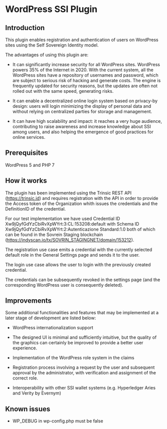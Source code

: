 # WordPress SSI Plugin

## Introduction

This plugin enables registration and authentication of users on WordPress sites using the Self Sovereign Identity model.

The advantages of using this plugin are:

- It can significantly increase security for all WordPress sites. WordPress powers 35% of the Internet in 2020. With the current system, all the WordPress sites have a repository of usernames and password, which are subject to serious risk of hacking and generate costs. The engine is frequently updated for security reasons, but the updates are often not rolled out with the same speed, generating risks.

- It can enable a decentralized online login system based on privacy-by design: users will login minimizing the display of personal data and without relying on centralized parties for storage and management.

- It can have high scalability and impact: it reaches a very huge audience, contributing to raise awareness and increase knowledge about SSI among users, and also helping the emergence of good practices for online services.


## Prerequisites

WordPress 5 and PHP 7

## How it works

The plugin has been implemented using the Trinsic REST API (https://trinsic.id) and requires registration with the API in order to provide the Access token of the Organization whith issues the credentials and the DefinitionID of the credential. 

For our test implementation we have used Credential ID Xw9jQyfGdYzCbiRvXpWYrt:3:CL:153208:default with Schema ID Xw9jQyfGdYzCbiRvXpWYrt:2:Autenticazione Standard:1.0 both of which can be found in the Sovrein Staging blockchain (https://indyscan.io/tx/SOVRIN_STAGINGNET/domain/153212).

The registration use case emits a credential with the currently selected default role in the General Settings page and sends it to the user.

The login use case allows the user to login with the previously created credential.

The credentials can be subsequently revoked in the settings page (and the corresponding WordPress user is consequently deleted).


## Improvements

Some additional functionalities and features that may be implemented at a later stage of development are listed below:

- WordPress internationalization support

- The designed UI is minimal and sufficiently intuitive, but the quality of the graphics can certainly be improved to provide a better user experience.

- Implementation of the WordPress role system in the claims 

- Registration process involving a request by the user and subsequent approval by the administrator, with verification and assignment of the correct role.

- Interoperability with other SSI wallet systems (e.g. Hyperledger Aries and Verity by Evernym)

## Known issues

- WP_DEBUG in wp-config.php must be false